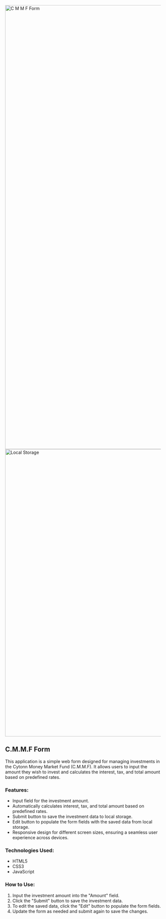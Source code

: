 
<img width="1434" alt="C M M F Form" src="https://github.com/IanKaire/CytonnCMMFForm/assets/114652346/6ad75536-4e50-4b38-8eaf-694c1bfa8214">
<img width="928" alt="Local Storage" src="https://github.com/IanKaire/CytonnCMMFForm/assets/114652346/06c43b41-37ac-4d8c-9a23-78f9e5989533">

## C.M.M.F Form

This application is a simple web form designed for managing investments in the Cytonn Money Market Fund (C.M.M.F). It allows users to input the amount they wish to invest and calculates the interest, tax, and total amount based on predefined rates.

### Features:

- Input field for the investment amount.
- Automatically calculates interest, tax, and total amount based on predefined rates.
- Submit button to save the investment data to local storage.
- Edit button to populate the form fields with the saved data from local storage.
- Responsive design for different screen sizes, ensuring a seamless user experience across devices.

### Technologies Used:

- HTML5
- CSS3
- JavaScript

### How to Use:

1. Input the investment amount into the "Amount" field.
2. Click the "Submit" button to save the investment data.
3. To edit the saved data, click the "Edit" button to populate the form fields.
4. Update the form as needed and submit again to save the changes.
